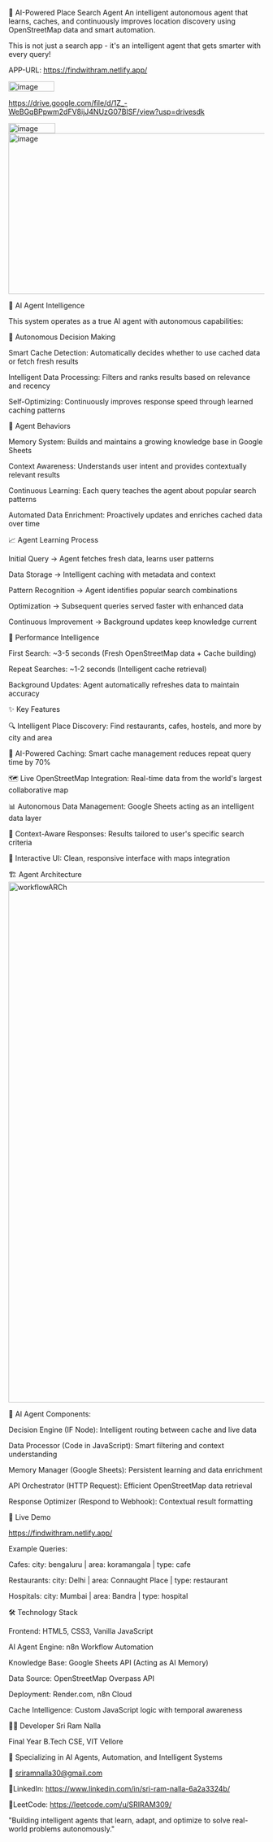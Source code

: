 🤖 AI-Powered Place Search Agent
An intelligent autonomous agent that learns, caches, and continuously improves location discovery using OpenStreetMap data and smart automation.

This is not just a search app - it's an intelligent agent that gets smarter with every query!

APP-URL: https://findwithram.netlify.app/

<img width="90" height="20" alt="image" src="https://github.com/user-attachments/assets/7482aa76-d9ca-45db-92ef-ea8494d53fe9" />

https://drive.google.com/file/d/1Z_-WeBGqBPpwm2dFV8ijJ4NUzG07BISF/view?usp=drivesdk


<img width="92" height="20" alt="image" src="https://github.com/user-attachments/assets/6f8d20b8-a411-4238-a489-03ecf0b65928" />

<img width="1840" height="316" alt="image" src="https://github.com/user-attachments/assets/d8ac400d-449c-4447-90b3-72cb80868a8f" />



🧠 AI Agent Intelligence

This system operates as a true AI agent with autonomous capabilities:

🔄 Autonomous Decision Making

Smart Cache Detection: Automatically decides whether to use cached data or fetch fresh results

Intelligent Data Processing: Filters and ranks results based on relevance and recency

Self-Optimizing: Continuously improves response speed through learned caching patterns

🎯 Agent Behaviors

Memory System: Builds and maintains a growing knowledge base in Google Sheets

Context Awareness: Understands user intent and provides contextually relevant results

Continuous Learning: Each query teaches the agent about popular search patterns

Automated Data Enrichment: Proactively updates and enriches cached data over time

📈 Agent Learning Process

Initial Query → Agent fetches fresh data, learns user patterns

Data Storage → Intelligent caching with metadata and context

Pattern Recognition → Agent identifies popular search combinations

Optimization → Subsequent queries served faster with enhanced data

Continuous Improvement → Background updates keep knowledge current

🚀 Performance Intelligence

First Search: ~3-5 seconds (Fresh OpenStreetMap data + Cache building)

Repeat Searches: ~1-2 seconds (Intelligent cache retrieval)

Background Updates: Agent automatically refreshes data to maintain accuracy

✨ Key Features

🔍 Intelligent Place Discovery: Find restaurants, cafes, hostels, and more by city and area

🧠 AI-Powered Caching: Smart cache management reduces repeat query time by 70%

🗺️ Live OpenStreetMap Integration: Real-time data from the world's largest collaborative map

📊 Autonomous Data Management: Google Sheets acting as an intelligent data layer

🎯 Context-Aware Responses: Results tailored to user's specific search criteria

📱 Interactive UI: Clean, responsive interface with maps integration


🏗️ Agent Architecture
<img width="1024" height="1024" alt="workflowARCh" src="https://github.com/user-attachments/assets/99fbc5f2-07c5-4638-836f-40103408a160" />


🤖 AI Agent Components:

Decision Engine (IF Node): Intelligent routing between cache and live data

Data Processor (Code in JavaScript): Smart filtering and context understanding

Memory Manager (Google Sheets): Persistent learning and data enrichment

API Orchestrator (HTTP Request): Efficient OpenStreetMap data retrieval

Response Optimizer (Respond to Webhook): Contextual result formatting


🚀 Live Demo

https://findwithram.netlify.app/

Example Queries:

Cafes: city: bengaluru | area: koramangala | type: cafe

Restaurants: city: Delhi | area: Connaught Place | type: restaurant

Hospitals: city: Mumbai | area: Bandra | type: hospital


🛠️ Technology Stack

Frontend: HTML5, CSS3, Vanilla JavaScript

AI Agent Engine: n8n Workflow Automation

Knowledge Base: Google Sheets API (Acting as AI Memory)

Data Source: OpenStreetMap Overpass API

Deployment: Render.com, n8n Cloud

Cache Intelligence: Custom JavaScript logic with temporal awareness

👨‍💻 Developer
Sri Ram Nalla

Final Year B.Tech CSE, VIT Vellore

🎯 Specializing in AI Agents, Automation, and Intelligent Systems

📧 sriramnalla30@gmail.com

🔗LinkedIn: https://www.linkedin.com/in/sri-ram-nalla-6a2a3324b/

🔗LeetCode: https://leetcode.com/u/SRIRAM309/


"Building intelligent agents that learn, adapt, and optimize to solve real-world problems autonomously."

